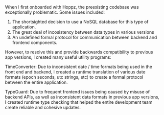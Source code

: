 When I first onboarded with Hoppz, the preexisting codebase was exceptionally problematic. Some issues included: 

1. The shortsighted decision to use a NoSQL database for this type of application.
2. The great deal of incosistency between data types in various versions
3. An undefined formal protocol for communication between backend and frontend components.

However, to resolve this and provide backwards compatibility to previous app versions, I created many useful utility programs:

TimeConverter: Due to inconsistent date / time formats being used in the front end and backend, I created a runtime translation of various date formats (epoch seconds, utc strings, etc) to create a formal protocol between the entire application.

TypeGuard: Due to frequent frontend issues being caused by misuse of backend APIs, as well as inconsistent data formats in previous app versions, I created runtime type checking that helped the entire development team create reliable and cohesive updates.